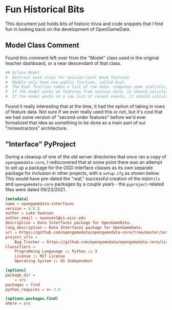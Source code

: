 # Fun Historical Bits

This document just holds bits of historic trivia and code snippets that I find fun in looking back on the development of OpenGameData.

## Model Class Comment

Found this comment left-over from the "Model" class used in the original teacher dashboard, or a near descendant of that class.

```python
## @class Model
#  Abstract base class for session-level Wave features.
#  Models only have one public function, called Eval.
#  The Eval function takes a list of row data, computes some statistic, and returns a list of results.
#  If the model works on features from session data, it should calculate one result for each row (each row being a session).
#  If the model works on a raw list of recent events, it should calculate a single result (each row being an event).
```

Found it really interesting that at the time, it had the option of taking in rows of feature data.
Not sure if we ever really used this or not, but it's cool that we had some version of "second-order features" before we'd ever formalized that idea as something to be done as a main part of our "miniextractors" architecture.

## "Interface" PyProject

During a cleanup of one of the old server directories that once ran a copy of `opengamedata-core`, I rediscovered that at some point there was an attempt to set up a package for the OGD interface classes as its own separate package for inclusion in other projects, with a `setup.cfg` as shown below.
This would have pre-dated the "real," successful creation of the `OGDUtils` and `opengamedata-core` packages by a couple years - the `pyproject`-related files were dated 09/23/2021.

```toml
[metadata]
name = opengamedata-interfaces
version = 0.0.1
author = Luke Swanson
author_email = swansonl@cs.wisc.edu
description = Data Interfaces package for OpenGameData.
long_description = Data Interfaces package for OpenGameData.
url = https://github.com/opengamedata/opengamedata-core/tree/master/interfaces/
project_urls =
    Bug Tracker = https://github.com/opengamedata/opengamedata-core/issues
classifiers =
    Programming Langauage :: Python :: 3
    License :: MIT License
    Operating System :: OS Independent

[options]
package_dir =
    = src
packages = find
python_requires = >= 3.6

[options.packages.find]
where = src
```

